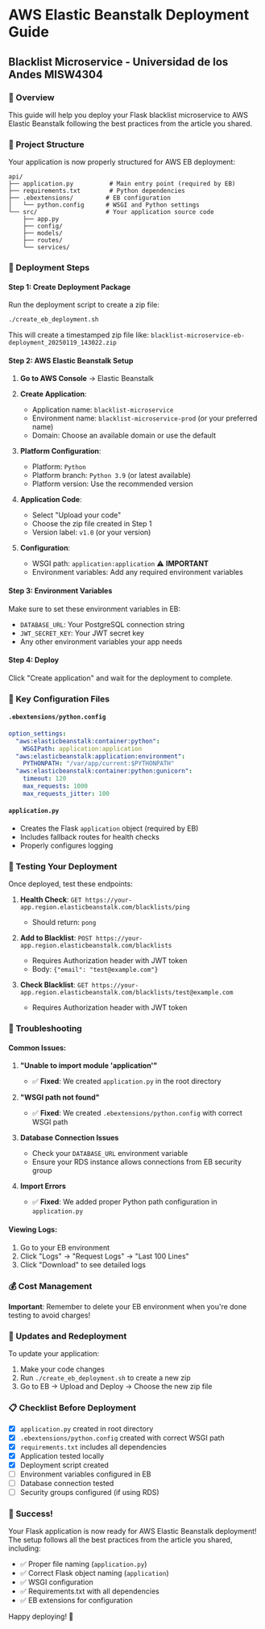 # AWS Elastic Beanstalk Deployment Guide
## Blacklist Microservice - Universidad de los Andes MISW4304

### 🎯 Overview
This guide will help you deploy your Flask blacklist microservice to AWS Elastic Beanstalk following the best practices from the article you shared.

### 📁 Project Structure
Your application is now properly structured for AWS EB deployment:

```
api/
├── application.py          # Main entry point (required by EB)
├── requirements.txt        # Python dependencies
├── .ebextensions/         # EB configuration
│   └── python.config      # WSGI and Python settings
└── src/                   # Your application source code
    ├── app.py
    ├── config/
    ├── models/
    ├── routes/
    └── services/
```

### 🚀 Deployment Steps

#### Step 1: Create Deployment Package
Run the deployment script to create a zip file:

```bash
./create_eb_deployment.sh
```

This will create a timestamped zip file like: `blacklist-microservice-eb-deployment_20250119_143022.zip`

#### Step 2: AWS Elastic Beanstalk Setup

1. **Go to AWS Console** → Elastic Beanstalk
2. **Create Application**:
   - Application name: `blacklist-microservice`
   - Environment name: `blacklist-microservice-prod` (or your preferred name)
   - Domain: Choose an available domain or use the default

3. **Platform Configuration**:
   - Platform: `Python`
   - Platform branch: `Python 3.9` (or latest available)
   - Platform version: Use the recommended version

4. **Application Code**:
   - Select "Upload your code"
   - Choose the zip file created in Step 1
   - Version label: `v1.0` (or your version)

5. **Configuration**:
   - WSGI path: `application:application` ⚠️ **IMPORTANT**
   - Environment variables: Add any required environment variables

#### Step 3: Environment Variables
Make sure to set these environment variables in EB:

- `DATABASE_URL`: Your PostgreSQL connection string
- `JWT_SECRET_KEY`: Your JWT secret key
- Any other environment variables your app needs

#### Step 4: Deploy
Click "Create application" and wait for the deployment to complete.

### 🔧 Key Configuration Files

#### `.ebextensions/python.config`
```yaml
option_settings:
  "aws:elasticbeanstalk:container:python":
    WSGIPath: application:application
  "aws:elasticbeanstalk:application:environment":
    PYTHONPATH: "/var/app/current:$PYTHONPATH"
  "aws:elasticbeanstalk:container:python:gunicorn":
    timeout: 120
    max_requests: 1000
    max_requests_jitter: 100
```

#### `application.py`
- Creates the Flask `application` object (required by EB)
- Includes fallback routes for health checks
- Properly configures logging

### 🧪 Testing Your Deployment

Once deployed, test these endpoints:

1. **Health Check**: `GET https://your-app.region.elasticbeanstalk.com/blacklists/ping`
   - Should return: `pong`

2. **Add to Blacklist**: `POST https://your-app.region.elasticbeanstalk.com/blacklists`
   - Requires Authorization header with JWT token
   - Body: `{"email": "test@example.com"}`

3. **Check Blacklist**: `GET https://your-app.region.elasticbeanstalk.com/blacklists/test@example.com`
   - Requires Authorization header with JWT token

### 🐛 Troubleshooting

#### Common Issues:

1. **"Unable to import module 'application'"**
   - ✅ **Fixed**: We created `application.py` in the root directory

2. **"WSGI path not found"**
   - ✅ **Fixed**: We created `.ebextensions/python.config` with correct WSGI path

3. **Database Connection Issues**
   - Check your `DATABASE_URL` environment variable
   - Ensure your RDS instance allows connections from EB security group

4. **Import Errors**
   - ✅ **Fixed**: We added proper Python path configuration in `application.py`

#### Viewing Logs:
1. Go to your EB environment
2. Click "Logs" → "Request Logs" → "Last 100 Lines"
3. Click "Download" to see detailed logs

### 💰 Cost Management
**Important**: Remember to delete your EB environment when you're done testing to avoid charges!

### 🔄 Updates and Redeployment
To update your application:
1. Make your code changes
2. Run `./create_eb_deployment.sh` to create a new zip
3. Go to EB → Upload and Deploy → Choose the new zip file

### 📋 Checklist Before Deployment
- [x] `application.py` created in root directory
- [x] `.ebextensions/python.config` created with correct WSGI path
- [x] `requirements.txt` includes all dependencies
- [x] Application tested locally
- [x] Deployment script created
- [ ] Environment variables configured in EB
- [ ] Database connection tested
- [ ] Security groups configured (if using RDS)

### 🎉 Success!
Your Flask application is now ready for AWS Elastic Beanstalk deployment! The setup follows all the best practices from the article you shared, including:

- ✅ Proper file naming (`application.py`)
- ✅ Correct Flask object naming (`application`)
- ✅ WSGI configuration
- ✅ Requirements.txt with all dependencies
- ✅ EB extensions for configuration

Happy deploying! 🚀

